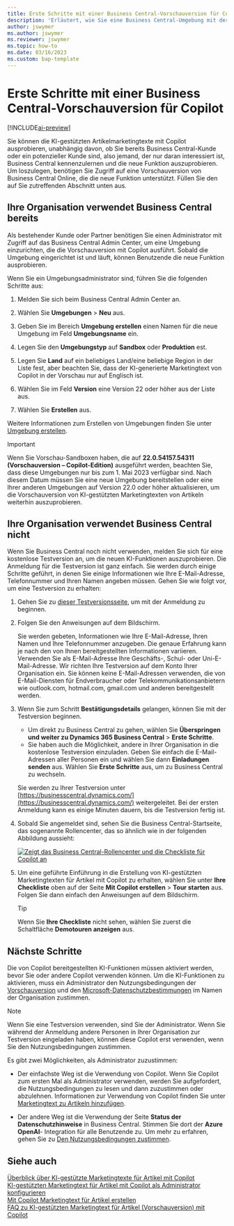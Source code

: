 ```yaml
---
title: Erste Schritte mit einer Business Central-Vorschauversion für Copilot
description: 'Erläutert, wie Sie eine Business Central-Umgebung mit der neuen KI-Funktion zum Generieren von Textvorschlägen für Artikel-/Produktbeschreibungen erhalten.'
author: jswymer
ms.author: jswymer
ms.reviewer: jswymer
ms.topic: how-to
ms.date: 03/16/2023
ms.custom: bap-template
---
```


# <a name="get-started-with-a-business-central-preview-version-for-copilot"></a>Erste Schritte mit einer Business Central-Vorschauversion für Copilot

[!INCLUDE[ai-preview](includes/ai-preview.md)]

Sie können die KI-gestützten Artikelmarketingtexte mit Copilot ausprobieren, unabhängig davon, ob Sie bereits Business Central-Kunde oder ein potenzieller Kunde sind, also jemand, der nur daran interessiert ist, Business Central kennenzulernen und die neue Funktion auszuprobieren. Um loszulegen, benötigen Sie Zugriff auf eine Vorschauversion von Business Central Online, die die neue Funktion unterstützt. Füllen Sie den auf Sie zutreffenden Abschnitt unten aus.

## <a name="your-organization-already-uses-business-central"></a>Ihre Organisation verwendet Business Central bereits

Als bestehender Kunde oder Partner benötigen Sie einen Administrator mit Zugriff auf das Business Central Admin Center, um eine Umgebung einzurichten, die die Vorschauversion mit Copilot ausführt. Sobald die Umgebung eingerichtet ist und läuft, können Benutzende die neue Funktion ausprobieren.

Wenn Sie ein Umgebungsadministrator sind, führen Sie die folgenden Schritte aus:

1. Melden Sie sich beim Business Central Admin Center an.
2. Wählen Sie **Umgebungen** > **Neu** aus.
3. Geben Sie im Bereich **Umgebung erstellen** einen Namen für die neue Umgebung im Feld **Umgebungsname** ein.
4. Legen Sie den **Umgebungstyp** auf **Sandbox** oder **Produktion** est.
5. Legen Sie **Land** auf ein beliebiges Land/eine beliebige Region in der Liste fest, aber beachten Sie, dass der KI-generierte Marketingtext von Copilot in der Vorschau nur auf Englisch ist.
6. Wählen Sie im Feld **Version** eine Version 22 oder höher aus der Liste aus.

   <!--
   > [!IMPORTANT]
   > You must use **22.0.54157.54311 (Preview - Copilot edition)** to experience Copilot.
   -->
7. Wählen Sie **Erstellen** aus.  

Weitere Informationen zum Erstellen von Umgebungen finden Sie unter [Umgebung erstellen](/dynamics365/business-central/dev-itpro/administration/tenant-admin-center-environments#create-a-new-environment).

> [!IMPORTANT]
> Wenn Sie Vorschau-Sandboxen haben, die auf **22.0.54157.54311 (Vorschauversion – Copilot-Edition)** ausgeführt werden, beachten Sie, dass diese Umgebungen nur bis zum 1. Mai 2023 verfügbar sind. Nach diesem Datum müssen Sie eine neue Umgebung bereitstellen oder eine Ihrer anderen Umgebungen auf Version 22.0 oder höher aktualisieren, um die Vorschauversion von KI-gestützten Marketingtexten von Artikeln weiterhin auszuprobieren.

## <a name="your-organization-doesnt-use-business-central"></a>Ihre Organisation verwendet Business Central nicht

Wenn Sie Business Central noch nicht verwenden, melden Sie sich für eine kostenlose Testversion an, um die neuen KI-Funktionen auszuprobieren. Die Anmeldung für die Testversion ist ganz einfach. Sie werden durch einige Schritte geführt, in denen Sie einige Informationen wie Ihre E-Mail-Adresse, Telefonnummer und Ihren Namen angeben müssen. Gehen Sie wie folgt vor, um eine Testversion zu erhalten:

1. Gehen Sie zu [dieser Testversionsseite](https://go.microsoft.com/fwlink/?linkid=2227167), um mit der Anmeldung zu beginnen.
2. Folgen Sie den Anweisungen auf dem Bildschirm.

   Sie werden gebeten, Informationen wie Ihre E-Mail-Adresse, Ihren Namen und Ihre Telefonnummer anzugeben. Die genaue Erfahrung kann je nach den von Ihnen bereitgestellten Informationen variieren. <!--But here are a couple important points to be aware of as you run through the sign-up process:--> Verwenden Sie als E-Mail-Adresse Ihre Geschäfts-, Schul- oder Uni-E-Mail-Adresse. Wir richten Ihre Testversion auf dem Konto Ihrer Organisation ein. Sie können keine E-Mail-Adressen verwenden, die von E-Mail-Diensten für Endverbraucher oder Telekommunikationsanbietern wie outlook.com, hotmail.com, gmail.com und anderen bereitgestellt werden.
   
   <!-- When you get to the option for **Country or region** be sure to set this **United States**.

      > [!IMPORTANT]
      > You must set **Country or region** to **United States**; otherwise the AI-powered item marketing text with Copilot won't be available in Business Central.  -->
3. Wenn Sie zum Schritt **Bestätigungsdetails** gelangen, können Sie mit der Testversion beginnen.

   - Um direkt zu Business Central zu gehen, wählen Sie **Überspringen und weiter zu Dynamics 365 Business Central** > **Erste Schritte**.
   - Sie haben auch die Möglichkeit, andere in Ihrer Organisation in die kostenlose Testversion einzuladen. Geben Sie einfach die E-Mail-Adressen aller Personen ein und wählen Sie dann **Einladungen senden** aus. Wählen Sie **Erste Schritte** aus, um zu Business Central zu wechseln.  

   Sie werden zu Ihrer Testversion unter [https://businesscentral.dynamics.com/](https://businesscentral.dynamics.com/) weitergeleitet. Bei der ersten Anmeldung kann es einige Minuten dauern, bis die Testversion fertig ist.

<!--
1. On the **Let's get you started** step, enter your work or school email address, then select **Next**.

   Use your work or school email address. We'll establish your trial on your organization's account. You can't use email addresses provided by consumer email services or telecommunication providers, such as outlook.com, hotmail.com, gmail.com, and others.
3. When asked what kind of email you have, select **I got it from my organization** > **Next**.
4. On the **Create your account** step, you provide information that will help use set up a trial version of Business Central that you can sign in to.

   1. Provide a telephone number that we can use to send you a verification code. Enter a country code and number that isn't VoIP or toll free.
   2. Choose how you want us to send the verification code:
      - Select **Text me** to get the verification code in a text message.
      - Select **Call me** to get the code in a voice message.
   3. Select **Send verification code**. 
   4. When you get the code, type it in the **Enter your verification code** box, then select **Verify**.

      Once you're verified, we'll send you an email with another verification code that you'll use in the next step to complete creating your account.
   5. Fill in your first and last name.
   6. Set **Country or region** to **United States**.

      > [!IMPORTANT]
      > You must set **Country or region** to **United States**; otherwise the AI-powered item marketing text with Copilot won't be available in Business Central.  

   7. Enter a valid phone umber in the **Business telephone number** box.
   8. In the **Create password** and **Confirm password** boxes, enter a password that you want to use to sign in to Business Central. The password must at least eight characters and include at least one number, an uppercase letter, and a lower case letter.
   9. In the **Verification code** box, enter the verification code we sent you in an email, then select **Next**.
   10. When you get a prompt that your account is successfully created, select **Sign in**.
-->

4. Sobald Sie angemeldet sind, sehen Sie die Business Central-Startseite, das sogenannte Rollencenter, das so ähnlich wie in der folgenden Abbildung aussieht:

   [![Zeigt das Business Central-Rollencenter und die Checkliste für Copilot an](media/copilot-checklist.png)](media/copilot-checklist.png#lightbox)

5. Um eine geführte Einführung in die Erstellung von KI-gestützten Marketingtexten für Artikel mit Copilot zu erhalten, wählen Sie unter **Ihre Checkliste** oben auf der Seite **Mit Copilot erstellen** > **Tour starten** aus. Folgen Sie dann einfach den Anweisungen auf dem Bildschirm.

   > [!TIP]
   > Wenn Sie **Ihre Checkliste** nicht sehen, wählen Sie zuerst die Schaltfläche **Demotouren anzeigen** aus.

## <a name="next-steps"></a>Nächste Schritte

Die von Copilot bereitgestellten KI-Funktionen müssen aktiviert werden, bevor Sie oder andere Copilot verwenden können. Um die KI-Funktionen zu aktivieren, muss ein Administrator den Nutzungsbedingungen der [Vorschauversion](https://dynamics.microsoft.com/legaldocs/supp-dynamics365-preview/) und den [Microsoft-Datenschutzbestimmungen](https://go.microsoft.com/fwlink/?LinkId=521839) im Namen der Organisation zustimmen.

> [!NOTE]
> Wenn Sie eine Testversion verwenden, sind Sie der Administrator. Wenn Sie während der Anmeldung andere Personen in Ihrer Organisation zur Testversion eingeladen haben, können diese Copilot erst verwenden, wenn Sie den Nutzungsbedingungen zustimmen.

Es gibt zwei Möglichkeiten, als Administrator zuzustimmen:

- Der einfachste Weg ist die Verwendung von Copilot. Wenn Sie Copilot zum ersten Mal als Administrator verwenden, werden Sie aufgefordert, die Nutzungsbedingungen zu lesen und dann zuzustimmen oder abzulehnen. Informationen zur Verwendung von Copilot finden Sie unter [Marketingtext zu Artikeln hinzufügen](item-marketing-text.md).  

- Der andere Weg ist die Verwendung der Seite **Status der Datenschutzhinweise** in Business Central. Stimmen Sie dort der **Azure OpenAI**- Integration für alle Benutzende zu. Um mehr zu erfahren, gehen Sie zu [Den Nutzungsbedingungen zustimmen](enable-ai.md#consent-to-or-reject-preview-and-privacy-terms-and-conditions-for-all-users).

## <a name="see-also"></a>Siehe auch

[Überblick über KI-gestützte Marketingtexte für Artikel mit Copilot](ai-overview.md)  
[KI-gestützten Marketingtext für Artikel mit Copilot als Administrator konfigurieren](enable-ai.md)  
[Mit Copilot Marketingtext für Artikel erstellen](item-marketing-text.md)  
[FAQ zu KI-gestützten Marketingtext für Artikel (Vorschauversion) mit Copilot](ai-faq.md)  
